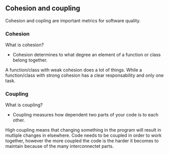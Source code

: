 ## Cohesion and coupling

Cohesion and copling are important metrics for software quality.

### Cohesion
What is cohesion?
- Cohesion determines to what degree an element of a function or class 
belong together.

A function/class with weak cohesion does a lot of things. While a 
function/class with strong cohesion has a clear responsability and only 
one task.

### Coupling
What is coupling?
- Coupling measures how dependent two parts of your code is to each other.

High coupling means that changing something in the program will result in 
mutliple changes in elsewhere. Code needs to be coupled in order to work 
together, however the more coupled the code is the harder it becomes to 
maintain because of the many interconnectet parts.



